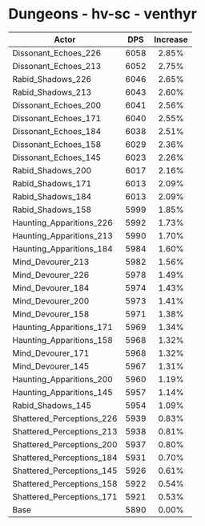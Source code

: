 # Dungeons - hv-sc - venthyr
| Actor | DPS | Increase |
|---|:---:|:---:|
|Dissonant_Echoes_226|6058|2.85%|
|Dissonant_Echoes_213|6052|2.75%|
|Rabid_Shadows_226|6046|2.65%|
|Rabid_Shadows_213|6043|2.60%|
|Dissonant_Echoes_200|6041|2.56%|
|Dissonant_Echoes_171|6040|2.55%|
|Dissonant_Echoes_184|6038|2.51%|
|Dissonant_Echoes_158|6029|2.36%|
|Dissonant_Echoes_145|6023|2.26%|
|Rabid_Shadows_200|6017|2.16%|
|Rabid_Shadows_171|6013|2.09%|
|Rabid_Shadows_184|6013|2.09%|
|Rabid_Shadows_158|5999|1.85%|
|Haunting_Apparitions_226|5992|1.73%|
|Haunting_Apparitions_213|5990|1.70%|
|Haunting_Apparitions_184|5984|1.60%|
|Mind_Devourer_213|5982|1.56%|
|Mind_Devourer_226|5978|1.49%|
|Mind_Devourer_184|5974|1.43%|
|Mind_Devourer_200|5973|1.41%|
|Mind_Devourer_158|5971|1.38%|
|Haunting_Apparitions_171|5969|1.34%|
|Haunting_Apparitions_158|5968|1.32%|
|Mind_Devourer_171|5968|1.32%|
|Mind_Devourer_145|5967|1.31%|
|Haunting_Apparitions_200|5960|1.19%|
|Haunting_Apparitions_145|5957|1.14%|
|Rabid_Shadows_145|5954|1.09%|
|Shattered_Perceptions_226|5939|0.83%|
|Shattered_Perceptions_213|5938|0.81%|
|Shattered_Perceptions_200|5937|0.80%|
|Shattered_Perceptions_184|5931|0.70%|
|Shattered_Perceptions_145|5926|0.61%|
|Shattered_Perceptions_158|5922|0.54%|
|Shattered_Perceptions_171|5921|0.53%|
|Base|5890|0.00%|
